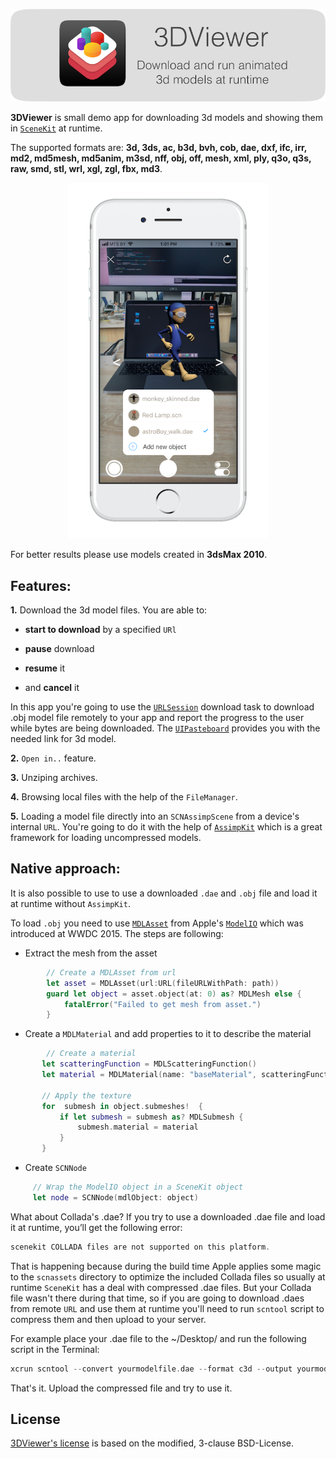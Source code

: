 ![AssetImportKit](Media/3DViewer.png)

**3DViewer** is small demo app for downloading 3d models and showing them in [`SceneKit`](https://developer.apple.com/scenekit/) at runtime.

The supported formats are: **3d, 3ds, ac, b3d, bvh, cob, dae, dxf, ifc, irr, md2, md5mesh, md5anim, m3sd, nff, obj, off, mesh, xml, ply, q3o, q3s, raw, smd, stl, wrl, xgl, zgl, fbx, md3**.

<p align="center">
    <img src="Media/3DViewer Screenshot.png", width="320">
</p>

For better results please use models created in **3dsMax 2010**.

## Features:

**1.** Download the 3d model files. You are able to:

* **start to download** by a specified `URl`

* **pause** download

* **resume** it

* and **cancel** it

In this app you're going to use the [`URLSession`](https://developer.apple.com/documentation/foundation/urlsession) download task to download .obj model file remotely to your app and report the progress to the user while bytes are being downloaded. The [`UIPasteboard`](https://developer.apple.com/documentation/uikit/uipasteboard) provides you with the needed link for 3d model.


**2.** `Open in..` feature.

**3.** Unziping archives.

**4.** Browsing local files with the help of the `FileManager`.

**5.** Loading a model file directly into an `SCNAssimpScene` from a device's internal `URL`. You're going to do it with the help of [`AssimpKit`](https://github.com/dmsurti/AssimpKit) which is a great framework for loading uncompressed models.


## Native approach:

It is also possible to use to use a downloaded `.dae` and `.obj` file and load it at runtime without `AssimpKit`.

To load `.obj` you need to use [`MDLAsset`](https://developer.apple.com/documentation/modelio/mdlasset) from Apple's [`ModelIO`](https://developer.apple.com/documentation/modelio) which was introduced at WWDC 2015. The steps are following:

* Extract the mesh from the asset

```swift
        // Create a MDLAsset from url
        let asset = MDLAsset(url:URL(fileURLWithPath: path))
        guard let object = asset.object(at: 0) as? MDLMesh else {
            fatalError("Failed to get mesh from asset.")
        }
```

* Create a `MDLMaterial` and add properties to it to describe the material

```swift
        // Create a material
       let scatteringFunction = MDLScatteringFunction()
       let material = MDLMaterial(name: "baseMaterial", scatteringFunction: scatteringFunction)

       // Apply the texture
       for  submesh in object.submeshes!  {
           if let submesh = submesh as? MDLSubmesh {
               submesh.material = material
           }
       }
```

* Create `SCNNode`


```swift
     // Wrap the ModelIO object in a SceneKit object
     let node = SCNNode(mdlObject: object)
```

What about Collada's .dae? If you try to use a downloaded .dae file and load it at runtime, you’ll get the following error:
```swift
scenekit COLLADA files are not supported on this platform.
```
That is happening because during the build time Apple applies some magic to the `scnassets` directory to optimize the included Collada files so usually at runtime `SceneKit` has a deal with compressed .dae files. But your Collada file wasn't there during that time, so if you are going to download .daes from remote `URL` and use them at runtime you'll need to run `scntool` script to compress them and then upload to your server.

For example place your .dae file to the ~/Desktop/ and run the following script in the Terminal:

```swift
xcrun scntool --convert yourmodelfile.dae --format c3d --output yourmodelfile-optimized.dae
```

That's it. Upload the compressed file and try to use it.

## License

[3DViewer's license](LICENSE.md) is based on the modified, 3-clause BSD-License.
